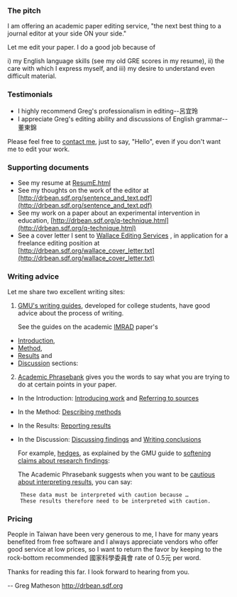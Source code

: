 ### The pitch

I am offering an academic paper editing service, "the next best thing to a journal editor at your side ON your side."

Let me edit your paper. I do a good job because of

i) my English language skills (see my old GRE scores in my resume),
ii) the care with which I express myself, and
iii) my desire to understand even difficult material.

### Testimonials

* I highly recommend Greg's professionalism in editing--呂宜玲
* I appreciate Greg's editing ability and discussions of English grammar--董東錦

Please feel free to [contact me](mailto:drbean@freeshell.org), just to say, "Hello", even if you don't want me to edit your work.

### Supporting documents

- See my resume at [ResumE.html](ResumE.html)
- See my thoughts on the work of the editor at [http://drbean.sdf.org/sentence_and_text.pdf](http://drbean.sdf.org/sentence_and_text.pdf)
- See my work on a paper about an experimental intervention in education, [http://drbean.sdf.org/q-technique.html](http://drbean.sdf.org/q-technique.html)
- See a cover letter I sent to [Wallace Editing Services](http://www.editing.tw) , in application for a freelance editing position at [http://drbean.sdf.org/wallace_cover_letter.txt](http://drbean.sdf.org/wallace_cover_letter.txt)

### Writing advice

Let me share two excellent writing sites:

1. [GMU's writing guides](https://writingcenter.gmu.edu/guides), developed for college students, have good advice about the process of writing.

	See the guides on the academic [IMRAD](https://writingcenter.gmu.edu/guides/writing-an-imrad-report) paper's

* [Introduction](https://writingcenter.gmu.edu/guides/imrad-reports-introductions#containerZoneContentArea),
* [Method](https://writingcenter.gmu.edu/guides/writing-an-imrad-report#containerZoneContentArea),
* [Results](https://writingcenter.gmu.edu/guides/writing-an-imrad-report#containerZoneContentArea) and
* [Discussion](https://writingcenter.gmu.edu/guides/imrad-reports-conclusions#containerZoneContentArea) sections:

2. [Academic Phrasebank](http://www.phrasebank.manchester.ac.uk/) gives you the words to say what you are trying to do at certain points in your paper.

* In the Introduction: [Introducing work](http://www.phrasebank.manchester.ac.uk/introducing-work/) and [Referring to sources](http://www.phrasebank.manchester.ac.uk/referring-to-sources/)
* In the Method: [Describing methods](http://www.phrasebank.manchester.ac.uk/describing-methods/)
* In the Results: [Reporting results](http://www.phrasebank.manchester.ac.uk/reporting-results/)
* In the Discussion: [Discussing findings](http://www.phrasebank.manchester.ac.uk/discussing-findings/) and [Writing conclusions](http://www.phrasebank.manchester.ac.uk/writing-conclusions/)


	For example, [hedges](https://en.wikipedia.org/wiki/Hedge_(linguistics)), as explained by the GMU guide to [softening claims about research findings](https://writingcenter.gmu.edu/guides/hedges-softening-claims-in-academic-writing#containerZoneContentArea):

	The Academic Phrasebank suggests when you want to be [cautious about interpreting results](http://www.phrasebank.manchester.ac.uk/using-cautious-language/), you can say:

~~~~~
	These data must be interpreted with caution because …
	These results therefore need to be interpreted with caution.
~~~~~

### Pricing

People in Taiwan have been very generous to me, I have for many years benefited from free software and I always appreciate vendors who offer good service at low prices, so I want to return the favor by keeping to the rock-bottom recommended 國家科學委員會 rate of 0.5元 per word.

Thanks for reading this far. I look forward to hearing from you.

--
Greg Matheson
<http://drbean.sdf.org>


